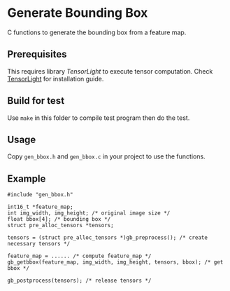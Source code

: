 # Generate Bounding Box

C functions to generate the bounding box from a feature map.

## Prerequisites
This requires library *TensorLight* to execute tensor computation.
Check [TensorLight](https://github.com/zhaozhixu/TensorLight) for installation guide.

## Build for test
Use `make` in this folder to compile test program then do the test.

## Usage
Copy `gen_bbox.h` and `gen_bbox.c` in your project to use the functions.

## Example
```
#include "gen_bbox.h"

int16_t *feature_map;
int img_width, img_height; /* original image size */
float bbox[4]; /* bounding box */
struct pre_alloc_tensors *tensors;

tensors = (struct pre_alloc_tensors *)gb_preprocess(); /* create necessary tensors */

feature_map = ...... /* compute feature_map */
gb_getbbox(feature_map, img_width, img_height, tensors, bbox); /* get bbox */

gb_postprocess(tensors); /* release tensors */

```
